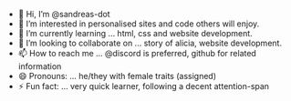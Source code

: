 - 👋 Hi, I’m @sandreas-dot
- 👀 I’m interested in personalised sites and code others will enjoy.
- 🌱 I’m currently learning ... html, css and website development.
- 💞️ I’m looking to collaborate on ... story of alicia, website development.
- 📫 How to reach me ... @discord is preferred, github for related information
- 😄 Pronouns: ... he/they with female traits (assigned)
- ⚡ Fun fact: ... very quick learner, following a decent attention-span

<!---
sandreas-dot/sandreas-dot is a ✨ special ✨ repository because its `README.md` (this file) appears on your GitHub profile.
You can click the Preview link to take a look at your changes.
--->

